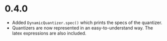 # 0.4.0
- Added `DynamicQuantizer.spec()` which prints the specs of the quantizer.
- Quantizers are now represented in an easy-to-understand way. The latex expressions are also included.